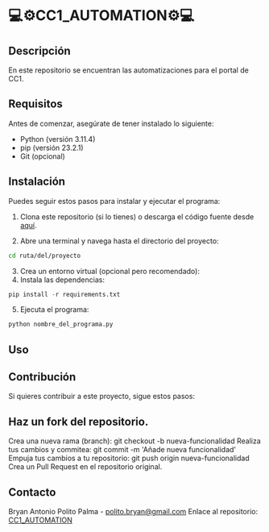 # 💻​⚙️​CC1_AUTOMATION⚙️​💻​

## Descripción
En este repositorio se encuentran las automatizaciones para el portal de CC1.

## Requisitos

Antes de comenzar, asegúrate de tener instalado lo siguiente:
- Python (versión 3.11.4)
- pip (versión 23.2.1)
- Git (opcional)

## Instalación

Puedes seguir estos pasos para instalar y ejecutar el programa:

1. Clona este repositorio (si lo tienes) o descarga el código fuente desde [aquí](https://github.com/Cobrit/CC1_AUTOMATION/blob/main/main.py).

2. Abre una terminal y navega hasta el directorio del proyecto:

```bash
cd ruta/del/proyecto
```
3. Crea un entorno virtual (opcional pero recomendado):
4. Instala las dependencias:
```python
pip install -r requirements.txt
```
5. Ejecuta el programa:
```python
python nombre_del_programa.py
```
## Uso


## Contribución
Si quieres contribuir a este proyecto, sigue estos pasos:

## Haz un fork del repositorio.
Crea una nueva rama (branch): git checkout -b nueva-funcionalidad
Realiza tus cambios y commitea: git commit -m 'Añade nueva funcionalidad'
Empuja tus cambios a tu repositorio: git push origin nueva-funcionalidad
Crea un Pull Request en el repositorio original.


## Contacto
Bryan Antonio Polito Palma - polito.bryan@gmail.com
Enlace al repositorio: [CC1_AUTOMATION](https://github.com/Cobrit/CC1_AUTOMATION/)
   
